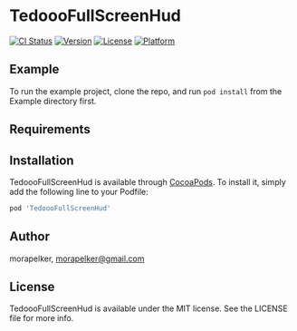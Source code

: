# TedoooFullScreenHud

[![CI Status](https://img.shields.io/travis/morapelker/TedoooFullScreenHud.svg?style=flat)](https://travis-ci.org/morapelker/TedoooFullScreenHud)
[![Version](https://img.shields.io/cocoapods/v/TedoooFullScreenHud.svg?style=flat)](https://cocoapods.org/pods/TedoooFullScreenHud)
[![License](https://img.shields.io/cocoapods/l/TedoooFullScreenHud.svg?style=flat)](https://cocoapods.org/pods/TedoooFullScreenHud)
[![Platform](https://img.shields.io/cocoapods/p/TedoooFullScreenHud.svg?style=flat)](https://cocoapods.org/pods/TedoooFullScreenHud)

## Example

To run the example project, clone the repo, and run `pod install` from the Example directory first.

## Requirements

## Installation

TedoooFullScreenHud is available through [CocoaPods](https://cocoapods.org). To install
it, simply add the following line to your Podfile:

```ruby
pod 'TedoooFullScreenHud'
```

## Author

morapelker, morapelker@gmail.com

## License

TedoooFullScreenHud is available under the MIT license. See the LICENSE file for more info.

